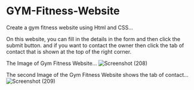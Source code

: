 # GYM-Fitness-Website

Create a gym fitness website using Html and CSS...

On this website,
you can fill in the details in the form and then click the submit button. and if you want to contact the owner then click the tab of contact that is shown at the top of the right corner.

The Image of Gym Fitness Website...
![Screenshot (208)](https://user-images.githubusercontent.com/100087314/206406330-82b81413-6dc7-4421-8f8a-0df8bef18e79.png)

The second Image of the Gym Fitness Website shows the tab of contact...
![Screenshot (209)](https://user-images.githubusercontent.com/100087314/206407514-6ad29acb-505a-49e2-b306-638edb8cc111.png)

